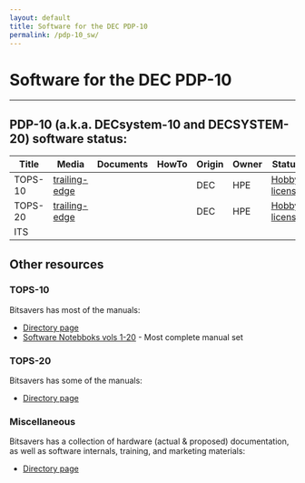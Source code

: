 ```yaml
---
layout: default
title: Software for the DEC PDP-10
permalink: /pdp-10_sw/
---
```


# Software for the DEC PDP-10

---

## PDP-10 (a.k.a. DECsystem-10 and DECSYSTEM-20) software status:

| Title   | Media                                                | Documents | HowTo | Origin | Owner | Status                                |
| ------- | ---------------------------------------------------- | --------- | ----- | ------ | ----- | ------------------------------------- |
| TOPS-10 | [trailing-edge](http://pdp-10.trailing-edge.com)     |           |       | DEC    | HPE   | [Hobby license](../dec_36bit_license) |
| TOPS-20 | [trailing-edge](<(http://pdp-10.trailing-edge.com)>) |           |       | DEC    | HPE   | [Hobby license](../dec_36bit_license) |
| ITS     |                                                      |           |       |        |       |

## Other resources

### TOPS-10

Bitsavers has most of the manuals:

 - [Directory page](http://bitsavers.org/pdf/dec/pdp10/TOPS10/)
 - [Software Notebboks vols 1-20](http://bitsavers.org/pdf/dec/pdp10/TOPS10_softwareNotebooks/) - Most complete manual set

### TOPS-20

Bitsavers has some of the manuals:

 - [Directory page](http://bitsavers.org/pdf/dec/pdp10/TOPS20/)

### Miscellaneous

Bitsavers has a collection of hardware (actual & proposed) documentation, as well as software
internals, training, and marketing materials:

 - [Directory page](http://bitsavers.org/pdf/dec/pdp10/)

